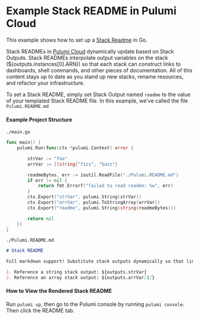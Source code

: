 # Example Stack README in Pulumi Cloud

This example shows how to set up a [Stack Readme](https://www.pulumi.com/docs/intro/pulumi-cloud/projects-and-stacks/#stack-readme) in Go.

Stack READMEs in [Pulumi Cloud](https://app.pulumi.com/) dynamically update based on Stack Outputs. Stack READMEs interpolate output variables on the stack (${outputs.instances[0].ARN}) so that each stack can construct links to dashboards, shell commands, and other pieces of documentation. All of this content stays up to date as you stand up new stacks, rename resources, and refactor your infrastructure.

To set a Stack README, simply set Stack Output named `readme` to the value of your templated Stack README file. In this example, we've called the file `Pulumi.README.md`

#### Example Project Structure

`./main.go`

```go
func main() {
	pulumi.Run(func(ctx *pulumi.Context) error {

		strVar := "foo"
		arrVar := []string{"fizz", "buzz"}

		readmeBytes, err := ioutil.ReadFile("./Pulumi.README.md")
		if err != nil {
			return fmt.Errorf("failed to read readme: %w", err)
		}
		ctx.Export("strVar", pulumi.String(strVar))
		ctx.Export("arrVar", pulumi.ToStringArray(arrVar))
		ctx.Export("readme", pulumi.String(string(readmeBytes)))

		return nil
	})
}
```

`./Pulumi.README.md`

```markdown
# Stack README

Full markdown support! Substitute stack outputs dynamically so that links can depend on your infrastructure! Link to dashboards, logs, metrics, and more.

1. Reference a string stack output: ${outputs.strVar}
2. Reference an array stack output: ${outputs.arrVar[1]}
```

#### How to View the Rendered Stack README

Run `pulumi up`, then go to the Pulumi console by running `pulumi console`. Then click the README tab.
